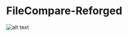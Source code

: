 # FileCompare-Reforged
![alt text](https://www.meme-arsenal.com/memes/95b1ab21107ccd254abbb4d1c24bc63c.jpg)
